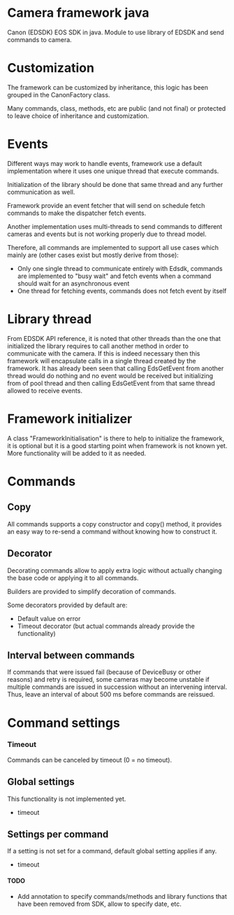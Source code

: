 # Camera framework java
Canon (EDSDK) EOS SDK in java. Module to use library of EDSDK and send commands to camera.

# Customization
The framework can be customized by inheritance, this logic has been grouped in the CanonFactory class.

Many commands, class, methods, etc are public (and not final) or protected to leave choice of inheritance and customization.

# Events
Different ways may work to handle events, framework use a default implementation where it uses one unique thread that execute commands.

Initialization of the library should be done that same thread and any further communication as well. 

Framework provide an event fetcher that will send on schedule fetch commands to make the dispatcher fetch events.

Another implementation uses multi-threads to send commands to different cameras and events but is not working properly due to thread model.

Therefore, all commands are implemented to support all use cases which mainly are (other cases exist but mostly derive from those):
- Only one single thread to communicate entirely with Edsdk, commands are implemented to "busy wait" and fetch events when a command should wait for an asynchronous event  
- One thread for fetching events, commands does not fetch event by itself

# Library thread
From EDSDK API reference, it is noted that other threads than the one that initialized the library requires to call another method in order to communicate with the camera. If this is indeed necessary then this framework will encapsulate calls in a single thread created by the framework.
It has already been seen that calling EdsGetEvent from another thread would do nothing and no event would be received but initializing from of pool thread and then calling EdsGetEvent from that same thread allowed to receive events.

# Framework initializer
A class "FrameworkInitialisation" is there to help to initialize the framework, it is optional but it is a good starting point when framework is not known yet.
More functionality will be added to it as needed.

# Commands

## Copy
All commands supports a copy constructor and copy() method, it provides an easy way to re-send a command without knowing how to construct it.

## Decorator
Decorating commands allow to apply extra logic without actually changing the base code or applying it to all commands.

Builders are provided to simplify decoration of commands.

Some decorators provided by default are:
- Default value on error
- Timeout decorator (but actual commands already provide the functionality)

## Interval between commands
If commands that were issued fail (because of DeviceBusy or other reasons)  and retry is required, some cameras may become unstable if multiple commands are issued in succession without an intervening interval.
Thus, leave an interval of about 500 ms before commands are reissued.

# Command settings

### Timeout
Commands can be canceled by timeout (0 = no timeout).

## Global settings
This functionality is not implemented yet.

- timeout 


## Settings per command
If a setting is not set for a command, default global setting applies if any.
- timeout



#### TODO
- Add annotation to specify commands/methods and library functions that have been removed from SDK, allow to specify date, etc.
